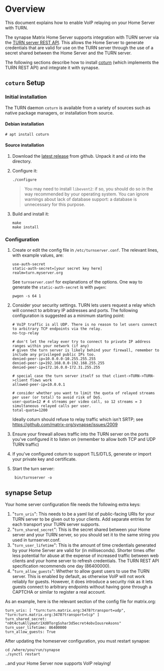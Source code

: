 # Overview

This document explains how to enable VoIP relaying on your Home Server with
TURN.

The synapse Matrix Home Server supports integration with TURN server via the
[TURN server REST API](<http://tools.ietf.org/html/draft-uberti-behave-turn-rest-00>). This
allows the Home Server to generate credentials that are valid for use on the
TURN server through the use of a secret shared between the Home Server and the
TURN server.

The following sections describe how to install [coturn](<https://github.com/coturn/coturn>) (which implements the TURN REST API) and integrate it with synapse.

## `coturn` Setup

### Initial installation

The TURN daemon `coturn` is available from a variety of sources such as native package managers, or installation from source.

#### Debian installation

    # apt install coturn

#### Source installation

1. Download the [latest release](https://github.com/coturn/coturn/releases/latest) from github.  Unpack it and `cd` into the directory.

1.  Configure it:

        ./configure

    > You may need to install `libevent2`: if so, you should do so in
    > the way recommended by your operating system. You can ignore
    > warnings about lack of database support: a database is unnecessary
    > for this purpose.

1.  Build and install it:

        make
        make install

### Configuration

1.  Create or edit the config file in `/etc/turnserver.conf`. The relevant
    lines, with example values, are:

        use-auth-secret
        static-auth-secret=[your secret key here]
        realm=turn.myserver.org

    See `turnserver.conf` for explanations of the options. One way to generate
    the `static-auth-secret` is with `pwgen`:

        pwgen -s 64 1

1.  Consider your security settings. TURN lets users request a relay which will
    connect to arbitrary IP addresses and ports. The following configuration is
    suggested as a minimum starting point:
    
        # VoIP traffic is all UDP. There is no reason to let users connect to arbitrary TCP endpoints via the relay.
        no-tcp-relay
        
        # don't let the relay ever try to connect to private IP address ranges within your network (if any)
        # given the turn server is likely behind your firewall, remember to include any privileged public IPs too.
        denied-peer-ip=10.0.0.0-10.255.255.255
        denied-peer-ip=192.168.0.0-192.168.255.255
        denied-peer-ip=172.16.0.0-172.31.255.255
        
        # special case the turn server itself so that client->TURN->TURN->client flows work
        allowed-peer-ip=10.0.0.1
        
        # consider whether you want to limit the quota of relayed streams per user (or total) to avoid risk of DoS.
        user-quota=12 # 4 streams per video call, so 12 streams = 3 simultaneous relayed calls per user.
        total-quota=1200

    Ideally coturn should refuse to relay traffic which isn't SRTP; see
    <https://github.com/matrix-org/synapse/issues/2009>

1.  Ensure your firewall allows traffic into the TURN server on the ports
    you've configured it to listen on (remember to allow both TCP and UDP TURN
    traffic)

1.  If you've configured coturn to support TLS/DTLS, generate or import your
    private key and certificate.

1.  Start the turn server:

         bin/turnserver -o

## synapse Setup

Your home server configuration file needs the following extra keys:

1.  "`turn_uris`": This needs to be a yaml list of public-facing URIs
    for your TURN server to be given out to your clients. Add separate
    entries for each transport your TURN server supports.
2.  "`turn_shared_secret`": This is the secret shared between your
    Home server and your TURN server, so you should set it to the same
    string you used in turnserver.conf.
3.  "`turn_user_lifetime`": This is the amount of time credentials
    generated by your Home Server are valid for (in milliseconds).
    Shorter times offer less potential for abuse at the expense of
    increased traffic between web clients and your home server to
    refresh credentials. The TURN REST API specification recommends
    one day (86400000).
4.  "`turn_allow_guests`": Whether to allow guest users to use the
    TURN server. This is enabled by default, as otherwise VoIP will
    not work reliably for guests. However, it does introduce a
    security risk as it lets guests connect to arbitrary endpoints
    without having gone through a CAPTCHA or similar to register a
    real account.

As an example, here is the relevant section of the config file for matrix.org:

    turn_uris: [ "turn:turn.matrix.org:3478?transport=udp", "turn:turn.matrix.org:3478?transport=tcp" ]
    turn_shared_secret: "n0t4ctuAllymatr1Xd0TorgSshar3d5ecret4obvIousreAsons"
    turn_user_lifetime: 86400000
    turn_allow_guests: True

After updating the homeserver configuration, you must restart synapse:

    cd /where/you/run/synapse
    ./synctl restart

..and your Home Server now supports VoIP relaying!

